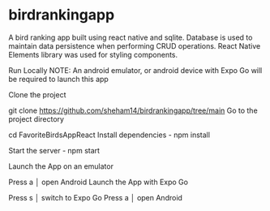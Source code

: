# birdrankingapp
A bird ranking app built using react native and sqlite. Database is used to maintain data persistence when performing CRUD operations.
React Native Elements library was used for styling components.

Run Locally
NOTE: An android emulator, or android device with Expo Go will be required to launch this app

Clone the project

  git clone https://github.com/sheham14/birdrankingapp/tree/main
Go to the project directory

  cd FavoriteBirdsAppReact
Install dependencies - npm install

Start the server - npm start

Launch the App on an emulator

  Press a │ open Android
Launch the App with Expo Go

  Press s │ switch to Expo Go
  Press a │ open Android


